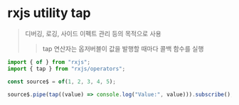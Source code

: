 # rxjs utility tap

> 디버깅, 로깅, 사이드 이펙트 관리 등의 목적으로 사용
>
> > tap 연산자는 옵저버블이 값을 발행할 때마다 콜백 함수를 실행

```ts
import { of } from "rxjs";
import { tap } from "rxjs/operators";

const source$ = of(1, 2, 3, 4, 5);

source$.pipe(tap((value) => console.log("Value:", value))).subscribe();
```
